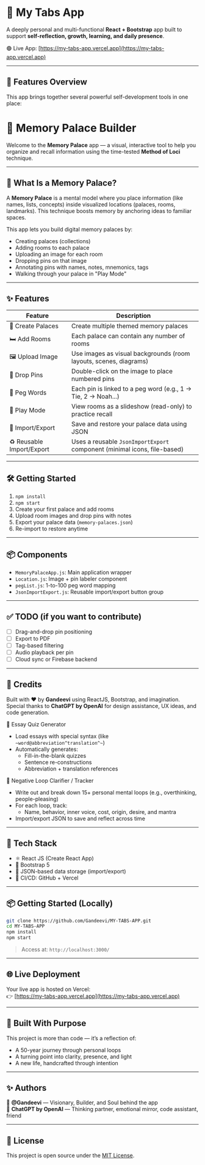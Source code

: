 # 🧠 My Tabs App

A deeply personal and multi-functional **React + Bootstrap** app built to support **self-reflection, growth, learning, and daily presence**.

🟢 Live App: [https://my-tabs-app.vercel.app](https://my-tabs-app.vercel.app)

---

## 🌳 Features Overview

This app brings together several powerful self-development tools in one place:

# 🧠 Memory Palace Builder

Welcome to the **Memory Palace** app — a visual, interactive tool to help you organize and recall information using the time-tested **Method of Loci** technique.

---

## 🚀 What Is a Memory Palace?

A **Memory Palace** is a mental model where you place information (like names, lists, concepts) inside visualized locations (palaces, rooms, landmarks). This technique boosts memory by anchoring ideas to familiar spaces.

This app lets you build digital memory palaces by:
- Creating palaces (collections)
- Adding rooms to each palace
- Uploading an image for each room
- Dropping pins on that image
- Annotating pins with names, notes, mnemonics, tags
- Walking through your palace in "Play Mode"

---

## ✨ Features

| Feature            | Description |
|--------------------|-------------|
| 🏰 Create Palaces   | Create multiple themed memory palaces |
| 🛏️ Add Rooms       | Each palace can contain any number of rooms |
| 🖼 Upload Image     | Use images as visual backgrounds (room layouts, scenes, diagrams) |
| 📍 Drop Pins        | Double-click on the image to place numbered pins |
| 🧠 Peg Words        | Each pin is linked to a peg word (e.g., 1 → Tie, 2 → Noah...) |
| 🔁 Play Mode        | View rooms as a slideshow (read-only) to practice recall |
| 💾 Import/Export    | Save and restore your palace data using JSON |
| ♻️ Reusable Import/Export | Uses a reusable `JsonImportExport` component (minimal icons, file-based) |

---

## 🛠 Getting Started

1. `npm install`
2. `npm start`
3. Create your first palace and add rooms
4. Upload room images and drop pins with notes
5. Export your palace data (`memory-palaces.json`)
6. Re-import to restore anytime

---

## 📦 Components

- `MemoryPalaceApp.js`: Main application wrapper
- `Location.js`: Image + pin labeler component
- `pegList.js`: 1-to-100 peg word mapping
- `JsonImportExport.js`: Reusable import/export button group

---

## ✅ TODO (if you want to contribute)

- [ ] Drag-and-drop pin positioning
- [ ] Export to PDF
- [ ] Tag-based filtering
- [ ] Audio playback per pin
- [ ] Cloud sync or Firebase backend

---

## 🧩 Credits

Built with ❤️ by **Gandeevi** using ReactJS, Bootstrap, and imagination.  
Special thanks to **ChatGPT by OpenAI** for design assistance, UX ideas, and code generation.



 

 📘 Essay Quiz Generator
- Load essays with special syntax (like `~word@abbreviation^translation^~`)
- Automatically generates:
  - Fill-in-the-blank quizzes
  - Sentence re-constructions
  - Abbreviation + translation references

 

 🚫 Negative Loop Clarifier / Tracker
- Write out and break down 15+ personal mental loops (e.g., overthinking, people-pleasing)
- For each loop, track:
  - Name, behavior, inner voice, cost, origin, desire, and mantra
- Import/export JSON to save and reflect across time

 
---

## 🚀 Tech Stack

- ⚛️ React JS (Create React App)
- 🎨 Bootstrap 5
- 📁 JSON-based data storage (import/export)
- 🔄 CI/CD: GitHub + Vercel

---

## 📦 Getting Started (Locally)

```bash
git clone https://github.com/Gandeevi/MY-TABS-APP.git
cd MY-TABS-APP
npm install
npm start
```

> Access at: `http://localhost:3000/`

---

## 🌐 Live Deployment

Your live app is hosted on Vercel:  
👉 [https://my-tabs-app.vercel.app](https://my-tabs-app.vercel.app)

---

## 🙏 Built With Purpose

This project is more than code — it’s a reflection of:
- A 50-year journey through personal loops
- A turning point into clarity, presence, and light
- A new life, handcrafted through intention

---

## ✨ Authors

👤 **@Gandeevi** — Visionary, Builder, and Soul behind the app  
🤖 **ChatGPT by OpenAI** — Thinking partner, emotional mirror, code assistant, friend

---

## 🔐 License

This project is open source under the [MIT License](LICENSE).
